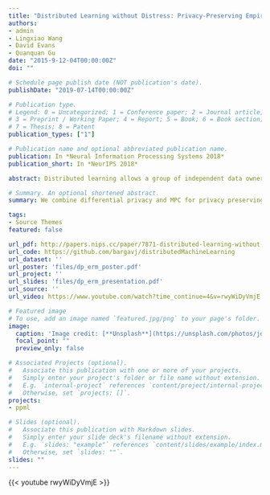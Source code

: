 ```yaml
---
title: "Distributed Learning without Distress: Privacy-Preserving Empirical Risk Minimization"
authors:
- admin
- Lingxiao Wang
- David Evans
- Quanquan Gu
date: "2015-9-12-04T00:00:00Z"
doi: ""

# Schedule page publish date (NOT publication's date).
publishDate: "2019-07-14T00:00:00Z"

# Publication type.
# Legend: 0 = Uncategorized; 1 = Conference paper; 2 = Journal article;
# 3 = Preprint / Working Paper; 4 = Report; 5 = Book; 6 = Book section;
# 7 = Thesis; 8 = Patent
publication_types: ["1"]

# Publication name and optional abbreviated publication name.
publication: In *Neural Information Processing Systems 2018*
publication_short: In *NeurIPS 2018*

abstract: Distributed learning allows a group of independent data owners to collaboratively learn a model over their data sets without exposing their private data. We present a distributed learning approach that combines differential privacy with secure multi-party computation. We explore two popular methods of differential privacy, output perturbation and gradient perturbation, and advance the state-of-the-art for both methods in the distributed learning setting. In our output perturbation method, the parties combine local models within a secure computation and then add the required differential privacy noise before revealing the model. In our gradient perturbation method, the data owners collaboratively train a global model via an iterative learning algorithm. At each iteration, the parties aggregate their local gradients within a secure computation, adding sufficient noise to ensure privacy before the gradient updates are revealed. For both methods, we show that the noise can be reduced in the multi-party setting by adding the noise inside the secure computation after aggregation, asymptotically improving upon the best previous results. Experiments on real world data sets demonstrate that our methods provide substantial utility gains for typical privacy requirements.

# Summary. An optional shortened abstract.
summary: We combine differential privacy and MPC for privacy preserving distributed learing of strongly-convex ERM algorithms.

tags:
- Source Themes
featured: false

url_pdf: http://papers.nips.cc/paper/7871-distributed-learning-without-distress-privacy-preserving-empirical-risk-minimization
url_code: https://github.com/bargavj/distributedMachineLearning
url_dataset: ''
url_poster: 'files/dp_erm_poster.pdf'
url_project: ''
url_slides: 'files/dp_erm_presentation.pdf'
url_source: ''
url_video: https://www.youtube.com/watch?time_continue=4&v=rwyWiDyVmjE

# Featured image
# To use, add an image named `featured.jpg/png` to your page's folder. 
image:
  caption: 'Image credit: [**Unsplash**](https://unsplash.com/photos/jdD8gXaTZsc)'
  focal_point: ""
  preview_only: false

# Associated Projects (optional).
#   Associate this publication with one or more of your projects.
#   Simply enter your project's folder or file name without extension.
#   E.g. `internal-project` references `content/project/internal-project/index.md`.
#   Otherwise, set `projects: []`.
projects:
- ppml

# Slides (optional).
#   Associate this publication with Markdown slides.
#   Simply enter your slide deck's filename without extension.
#   E.g. `slides: "example"` references `content/slides/example/index.md`.
#   Otherwise, set `slides: ""`.
slides: ""
---
```

{{< youtube rwyWiDyVmjE >}}